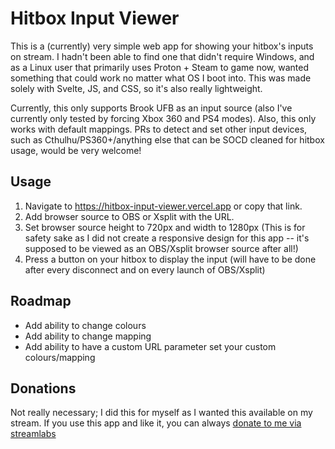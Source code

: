 # Hitbox Input Viewer

This is a (currently) very simple web app for showing your hitbox's inputs on stream. I hadn't been able to find one that didn't require Windows, and as a Linux user that primarily uses Proton + Steam to game now, wanted something that could work no matter what OS I boot into. This was made solely with Svelte, JS, and CSS, so it's also really lightweight.

Currently, this only supports Brook UFB as an input source (also I've currently only tested by forcing Xbox 360 and PS4 modes). Also, this only works with default mappings. PRs to detect and set other input devices, such as Cthulhu/PS360+/anything else that can be SOCD cleaned for hitbox usage, would be very welcome!

## Usage

1. Navigate to https://hitbox-input-viewer.vercel.app or copy that link.
2. Add browser source to OBS or Xsplit with the URL.
3. Set browser source height to 720px and width to 1280px (This is for safety sake as I did not create a responsive design for this app -- it's supposed to be viewed as an OBS/Xsplit browser source after all!)
4. Press a button on your hitbox to display the input (will have to be done after every disconnect and on every launch of OBS/Xsplit)

## Roadmap

- Add ability to change colours
- Add ability to change mapping
- Add ability to have a custom URL parameter set your custom colours/mapping

## Donations

Not really necessary; I did this for myself as I wanted this available on my stream. If you use this app and like it, you can always [donate to me via streamlabs](https://streamlabs.com/mssngprsn/tip)
